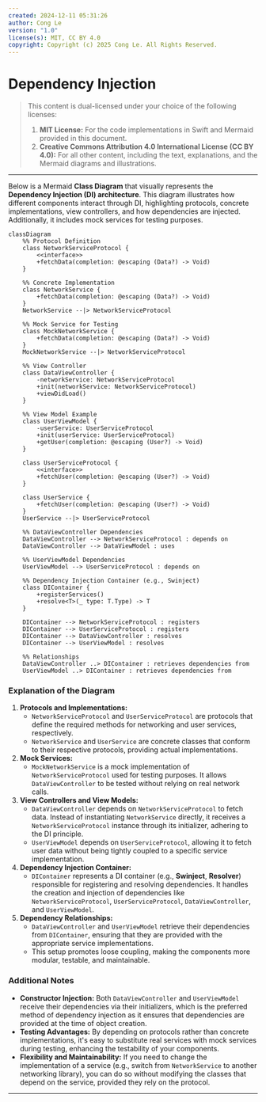```yaml
---
created: 2024-12-11 05:31:26
author: Cong Le
version: "1.0"
license(s): MIT, CC BY 4.0
copyright: Copyright (c) 2025 Cong Le. All Rights Reserved.
---
```



# Dependency Injection

> This content is dual-licensed under your choice of the following licenses:
> 1.  **MIT License:** For the code implementations in Swift and Mermaid provided in this document.
> 2.  **Creative Commons Attribution 4.0 International License (CC BY 4.0):** For all other content, including the text, explanations, and the Mermaid diagrams and illustrations.

---


Below is a Mermaid **Class Diagram** that visually represents the **Dependency Injection (DI) architecture**. This diagram illustrates how different components interact through DI, highlighting protocols, concrete implementations, view controllers, and how dependencies are injected. Additionally, it includes mock services for testing purposes.

```mermaid
classDiagram
    %% Protocol Definition
    class NetworkServiceProtocol {
        <<interface>>
        +fetchData(completion: @escaping (Data?) -> Void)
    }

    %% Concrete Implementation
    class NetworkService {
        +fetchData(completion: @escaping (Data?) -> Void)
    }
    NetworkService --|> NetworkServiceProtocol

    %% Mock Service for Testing
    class MockNetworkService {
        +fetchData(completion: @escaping (Data?) -> Void)
    }
    MockNetworkService --|> NetworkServiceProtocol

    %% View Controller
    class DataViewController {
        -networkService: NetworkServiceProtocol
        +init(networkService: NetworkServiceProtocol)
        +viewDidLoad()
    }

    %% View Model Example
    class UserViewModel {
        -userService: UserServiceProtocol
        +init(userService: UserServiceProtocol)
        +getUser(completion: @escaping (User?) -> Void)
    }

    class UserServiceProtocol {
        <<interface>>
        +fetchUser(completion: @escaping (User?) -> Void)
    }

    class UserService {
        +fetchUser(completion: @escaping (User?) -> Void)
    }
    UserService --|> UserServiceProtocol

    %% DataViewController Dependencies
    DataViewController --> NetworkServiceProtocol : depends on
    DataViewController --> DataViewModel : uses

    %% UserViewModel Dependencies
    UserViewModel --> UserServiceProtocol : depends on

    %% Dependency Injection Container (e.g., Swinject)
    class DIContainer {
        +registerServices()
        +resolve<T>(_ type: T.Type) -> T
    }

    DIContainer --> NetworkServiceProtocol : registers
    DIContainer --> UserServiceProtocol : registers
    DIContainer --> DataViewController : resolves
    DIContainer --> UserViewModel : resolves

    %% Relationships
    DataViewController ..> DIContainer : retrieves dependencies from
    UserViewModel ..> DIContainer : retrieves dependencies from

```

### Explanation of the Diagram

1. **Protocols and Implementations:**
    - `NetworkServiceProtocol` and `UserServiceProtocol` are protocols that define the required methods for networking and user services, respectively.
    - `NetworkService` and `UserService` are concrete classes that conform to their respective protocols, providing actual implementations.
2. **Mock Services:**
    - `MockNetworkService` is a mock implementation of `NetworkServiceProtocol` used for testing purposes. It allows `DataViewController` to be tested without relying on real network calls.
3. **View Controllers and View Models:**
    - `DataViewController` depends on `NetworkServiceProtocol` to fetch data. Instead of instantiating `NetworkService` directly, it receives a `NetworkServiceProtocol` instance through its initializer, adhering to the DI principle.
    - `UserViewModel` depends on `UserServiceProtocol`, allowing it to fetch user data without being tightly coupled to a specific service implementation.
4. **Dependency Injection Container:**
    - `DIContainer` represents a DI container (e.g., **Swinject**, **Resolver**) responsible for registering and resolving dependencies. It handles the creation and injection of dependencies like `NetworkServiceProtocol`, `UserServiceProtocol`, `DataViewController`, and `UserViewModel`.
5. **Dependency Relationships:**
    - `DataViewController` and `UserViewModel` retrieve their dependencies from `DIContainer`, ensuring that they are provided with the appropriate service implementations.
    - This setup promotes loose coupling, making the components more modular, testable, and maintainable.

### Additional Notes

- **Constructor Injection:** Both `DataViewController` and `UserViewModel` receive their dependencies via their initializers, which is the preferred method of dependency injection as it ensures that dependencies are provided at the time of object creation.
- **Testing Advantages:** By depending on protocols rather than concrete implementations, it's easy to substitute real services with mock services during testing, enhancing the testability of your components.
- **Flexibility and Maintainability:** If you need to change the implementation of a service (e.g., switch from `NetworkService` to another networking library), you can do so without modifying the classes that depend on the service, provided they rely on the protocol.

---
